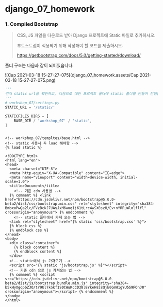# django_07_homework





### 1. Compiled Bootstrap

> CSS, JS 파일을 다운로드 받아 Django 프로젝트에 Static 파일로 추가하시오.
>
> 부트스트랩이 적용되기 위해 작성해야 할 코드를 제출하시오.
>
> https://getbootstrap.com/docs/5.0/getting-started/download/

폴더 구조는 다음과 같이 되어있습니다. 

![Cap 2021-03-18 15-27-27-075](django_07_homework.assets/Cap 2021-03-18 15-27-27-075.png)

```python
'''
먼저 static url을 확인하고, 다음으로 메인 프로젝트 폴더에 static 폴더를 만들어 진행할 것이므로 STATICFILES_DIRS 키워드로 위치를 추가해줍니다. 현재로써는 STATIC_ROOT 까지는 필요가 없습니다.(배고하진 않으므로)
'''
# workshop_07/settings.py
STATIC_URL = '/static/'

STATICFILES_DIRS = [
    BASE_DIR / 'workshop_07' / 'static',
]
```



``` django

<!-- workshop_07/templtes/base.html -->
<!-- static 사용시 꼭 load 해야함 -->
{% load static %}

<!DOCTYPE html>
<html lang="en">
<head>
  <meta charset="UTF-8">
  <meta http-equiv="X-UA-Compatible" content="IE=edge">
  <meta name="viewport" content="width=device-width, initial-scale=1.0">
  <title>Document</title>
    <!-- 기존 cdn 사용법 -->
  {% comment %} <link href="https://cdn.jsdelivr.net/npm/bootstrap@5.0.0-beta2/dist/css/bootstrap.min.css" rel="stylesheet" integrity="sha384-BmbxuPwQa2lc/FVzBcNJ7UAyJxM6wuqIj61tLrc4wSX0szH/Ev+nYRRuWlolflfl" crossorigin="anonymous"> {% endcomment %}
    <!-- static 폴더에서 가져 오는 법 -->
  <link rel="stylesheet" href="{% static 'css/bootstrap.css' %}">
  {% block css %}
  {% endblock css %}
</head>
<body>
  <div class="container">
    {% block content %}
    {% endblock content %}
  </div>
  <!-- static에서 js 가져오기 -->
  <script src="{% static 'js/bootstrap.js' %}"></script>
  <!-- 기존 cdn 으로 js 가져오는 법 -->
  {% comment %} <script src="https://cdn.jsdelivr.net/npm/bootstrap@5.0.0-beta2/dist/js/bootstrap.bundle.min.js" integrity="sha384-b5kHyXgcpbZJO/tY9Ul7kGkf1S0CWuKcCD38l8YkeH8z8QjE0GmW1gYU5S9FOnJ0" crossorigin="anonymous"></script> {% endcomment %}
</body>
</html>
```


